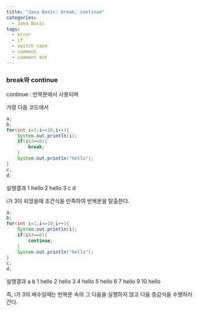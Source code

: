 ```yaml
---
title: "Java Basic: break, continue"
categories:
  - Java Basic
tags:
  - error
  - if
  - switch case
  - comment
  - comment out
---
```


### break와 continue

continue : 반복문에서 사용되며

가령 다음 코드에서
```java
a;
b;
for(int i=1;i<=10;i++){
	System.out.println(i);
	if(i%3==0){
		break;
	}
	System.out.println("hello");
}
c;
d;
```
실행결과
1
hello
2
hello
3
c
d

i가 3이 되었을때 조건식을 만족하여 반복문을 탈출한다.

```java
a;
b;
for(int i=1;i<=10;i++){
	System.out.println(i);
	if(i%3==0){
		continue;
	}
	System.out.println("hello");
}
c;
d;
```
실행결과
a
b
1
hello
2
hello
3
4
hello
5
hello
6
7
hello
9
10
hello

즉, i가 3의 배수일때는 반복문 속의 그 다음을 실행하지 않고
다음 증감식을 수행하러 간다.

